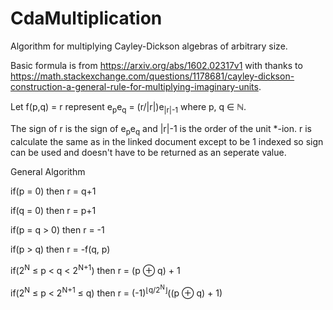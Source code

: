 # CdaMultiplication
Algorithm for multiplying Cayley-Dickson algebras of arbitrary size.

Basic formula is from https://arxiv.org/abs/1602.02317v1 with thanks to https://math.stackexchange.com/questions/1178681/cayley-dickson-construction-a-general-rule-for-multiplying-imaginary-units.


Let f(p,q) = r represent e<sub>p</sub>e<sub>q</sub> = (r/|r|)e<sub>|r|-1</sub> where p, q &#8712; &#8469;.

The sign of r is the sign of e<sub>p</sub>e<sub>q</sub> and |r|-1 is the order of the unit *-ion.  r is calculate the same as in the linked document except to be 1 indexed so sign can be used and doesn't have to be returned as an seperate value.

General Algorithm

if(p = 0) then r = q+1

if(q = 0) then r = p+1

if(p = q > 0) then r = -1

if(p > q) then r = -f(q, p)

if(2<sup>N</sup> ≤ p < q < 2<sup>N+1</sup>) then r = (p &#8853; q) + 1

if(2<sup>N</sup> ≤ p < 2<sup>N+1</sup> ≤ q) then r = (-1)<sup>&#8970;q/2<sup>N</sup>&#8971;</sup>((p &#8853; q) + 1)